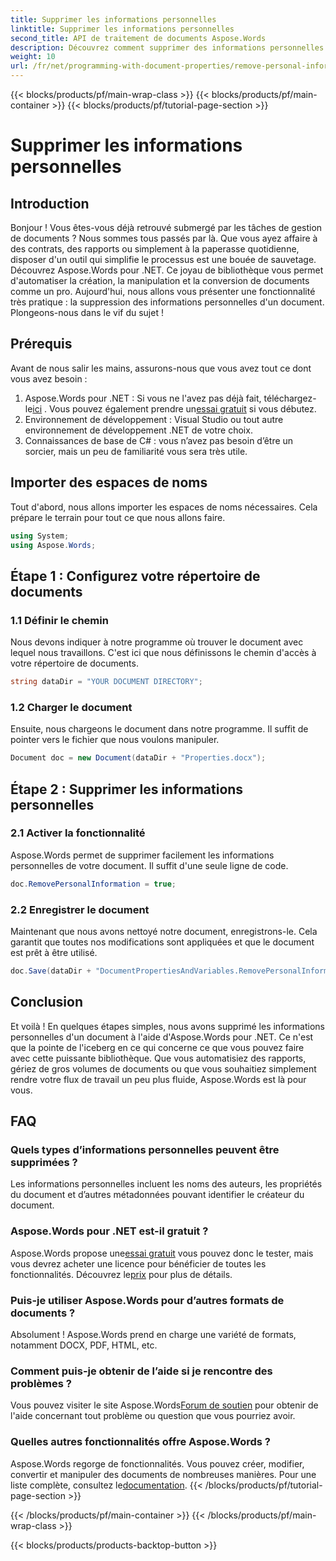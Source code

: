 ```yaml
---
title: Supprimer les informations personnelles
linktitle: Supprimer les informations personnelles
second_title: API de traitement de documents Aspose.Words
description: Découvrez comment supprimer des informations personnelles de documents à l'aide d'Aspose.Words pour .NET grâce à ce guide étape par étape. Simplifiez la gestion des documents.
weight: 10
url: /fr/net/programming-with-document-properties/remove-personal-information/
---
```


{{< blocks/products/pf/main-wrap-class >}}
{{< blocks/products/pf/main-container >}}
{{< blocks/products/pf/tutorial-page-section >}}

# Supprimer les informations personnelles

## Introduction

Bonjour ! Vous êtes-vous déjà retrouvé submergé par les tâches de gestion de documents ? Nous sommes tous passés par là. Que vous ayez affaire à des contrats, des rapports ou simplement à la paperasse quotidienne, disposer d'un outil qui simplifie le processus est une bouée de sauvetage. Découvrez Aspose.Words pour .NET. Ce joyau de bibliothèque vous permet d'automatiser la création, la manipulation et la conversion de documents comme un pro. Aujourd'hui, nous allons vous présenter une fonctionnalité très pratique : la suppression des informations personnelles d'un document. Plongeons-nous dans le vif du sujet !

## Prérequis

Avant de nous salir les mains, assurons-nous que vous avez tout ce dont vous avez besoin :

1.  Aspose.Words pour .NET : Si vous ne l'avez pas déjà fait, téléchargez-le[ici](https://releases.aspose.com/words/net/) . Vous pouvez également prendre un[essai gratuit](https://releases.aspose.com/) si vous débutez.
2. Environnement de développement : Visual Studio ou tout autre environnement de développement .NET de votre choix.
3. Connaissances de base de C# : vous n’avez pas besoin d’être un sorcier, mais un peu de familiarité vous sera très utile.

## Importer des espaces de noms

Tout d'abord, nous allons importer les espaces de noms nécessaires. Cela prépare le terrain pour tout ce que nous allons faire.

```csharp
using System;
using Aspose.Words;
```

## Étape 1 : Configurez votre répertoire de documents

### 1.1 Définir le chemin

Nous devons indiquer à notre programme où trouver le document avec lequel nous travaillons. C'est ici que nous définissons le chemin d'accès à votre répertoire de documents.

```csharp
string dataDir = "YOUR DOCUMENT DIRECTORY";
```

### 1.2 Charger le document

Ensuite, nous chargeons le document dans notre programme. Il suffit de pointer vers le fichier que nous voulons manipuler.

```csharp
Document doc = new Document(dataDir + "Properties.docx");
```

## Étape 2 : Supprimer les informations personnelles

### 2.1 Activer la fonctionnalité

Aspose.Words permet de supprimer facilement les informations personnelles de votre document. Il suffit d'une seule ligne de code.

```csharp
doc.RemovePersonalInformation = true;
```

### 2.2 Enregistrer le document

Maintenant que nous avons nettoyé notre document, enregistrons-le. Cela garantit que toutes nos modifications sont appliquées et que le document est prêt à être utilisé.

```csharp
doc.Save(dataDir + "DocumentPropertiesAndVariables.RemovePersonalInformation.docx");
```

## Conclusion

Et voilà ! En quelques étapes simples, nous avons supprimé les informations personnelles d'un document à l'aide d'Aspose.Words pour .NET. Ce n'est que la pointe de l'iceberg en ce qui concerne ce que vous pouvez faire avec cette puissante bibliothèque. Que vous automatisiez des rapports, gériez de gros volumes de documents ou que vous souhaitiez simplement rendre votre flux de travail un peu plus fluide, Aspose.Words est là pour vous.

## FAQ

### Quels types d’informations personnelles peuvent être supprimées ?

Les informations personnelles incluent les noms des auteurs, les propriétés du document et d’autres métadonnées pouvant identifier le créateur du document.

### Aspose.Words pour .NET est-il gratuit ?

 Aspose.Words propose une[essai gratuit](https://releases.aspose.com/) vous pouvez donc le tester, mais vous devrez acheter une licence pour bénéficier de toutes les fonctionnalités. Découvrez le[prix](https://purchase.aspose.com/buy) pour plus de détails.

### Puis-je utiliser Aspose.Words pour d’autres formats de documents ?

Absolument ! Aspose.Words prend en charge une variété de formats, notamment DOCX, PDF, HTML, etc. 

### Comment puis-je obtenir de l’aide si je rencontre des problèmes ?

 Vous pouvez visiter le site Aspose.Words[Forum de soutien](https://forum.aspose.com/c/words/8) pour obtenir de l'aide concernant tout problème ou question que vous pourriez avoir.

### Quelles autres fonctionnalités offre Aspose.Words ?

Aspose.Words regorge de fonctionnalités. Vous pouvez créer, modifier, convertir et manipuler des documents de nombreuses manières. Pour une liste complète, consultez le[documentation](https://reference.aspose.com/words/net/).
{{< /blocks/products/pf/tutorial-page-section >}}

{{< /blocks/products/pf/main-container >}}
{{< /blocks/products/pf/main-wrap-class >}}

{{< blocks/products/products-backtop-button >}}
